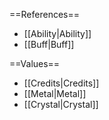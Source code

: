 ==References==
 * [[Ability|Ability]]
 * [[Buff|Buff]]

==Values==
 * [[Credits|Credits]]
 * [[Metal|Metal]]
 * [[Crystal|Crystal]]
